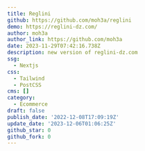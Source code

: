 ```yaml
---
title: Reglini
github: https://github.com/moh3a/reglini
demo: https://reglini-dz.com/
author: moh3a
author_link: https://github.com/moh3a
date: 2023-11-29T07:42:16.738Z
description: new version of reglini-dz.com
ssg:
  - Nextjs
css:
  - Tailwind
  - PostCSS
cms: []
category:
  - Ecommerce
draft: false
publish_date: '2022-12-08T17:09:19Z'
update_date: '2023-12-06T01:06:25Z'
github_star: 0
github_fork: 0
---
```

